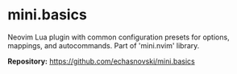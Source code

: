 # mini.basics

Neovim Lua plugin with common configuration presets for options, mappings, and autocommands. Part of 'mini.nvim' library.

**Repository:** <https://github.com/echasnovski/mini.basics>
